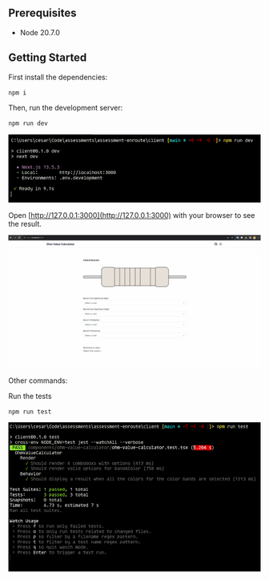 ## Prerequisites

- Node 20.7.0

## Getting Started

First install the dependencies:

```
npm i
```

Then, run the development server:

```bash
npm run dev
```

![Running dev server](/media/images/client/client_running_dev_server.png)

Open [http://127.0.0.1:3000](http://127.0.0.1:3000) with your browser to see the result.

![App](/media/images/app.gif)

Other commands:

Run the tests

```
npm run test
```

![Running tests](/media/images/client/client_running_tests.png)
